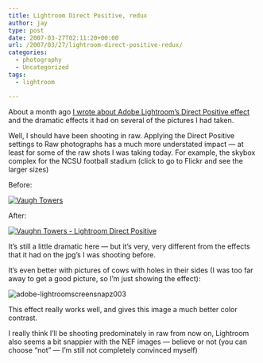 ```yaml
---
title: Lightroom Direct Positive, redux
author: jay
type: post
date: 2007-03-27T02:11:20+00:00
url: /2007/03/27/lightroom-direct-positive-redux/
categories:
  - photography
  - Uncategorized
tags:
  - lightroom

---
```

About a month ago [I wrote about Adobe Lightroom’s Direct Positive effect][1] and the dramatic effects it had on several of the pictures I had taken.

Well, I should have been shooting in raw. Applying the Direct Positive settings to Raw photographs has a much more understated impact — at least for some of the raw shots I was taking today. For example, the skybox complex for the NCSU football stadium (click to go to Flickr and see the larger sizes)

Before:

[![Vaugh Towers][2]][3]

After:

[![Vaughn Towers - Lightroom Direct Positive][4]][5]

It’s still a little dramatic here — but it’s very, very different from the effects that it had on the jpg’s I was shooting before.

It’s even better with pictures of cows with holes in their sides (I was too far away to get a good picture, so I’m just showing the effect):

![adobe-lightroomscreensnapz003][6]

This effect really works well, and gives this image a much better color contrast.

I really think I’ll be shooting predominately in raw from now on, Lightroom also seems a bit snappier with the NEF images — believe or not (you can choose “not” — I’m still not completely convinced myself)

 [1]: https://rambleon.org/2007/02/22/lightroom-direct-positive/
 [2]: http://farm1.static.flickr.com/180/435858920_9e4d652ce8.jpg
 [3]: http://www.flickr.com/photos/rambleon/435858920/ (Photo Sharing)
 [4]: http://farm1.static.flickr.com/162/435858126_060ba3f009.jpg
 [5]: http://www.flickr.com/photos/rambleon/435858126/ (Photo Sharing)
 [6]: http://sysadminrambles.files.wordpress.com/2007/03/adobe-lightroomscreensnapz003.jpg